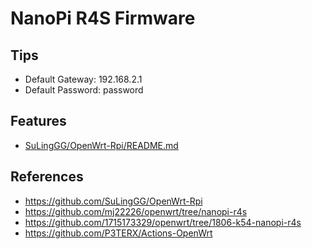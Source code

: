 # NanoPi R4S Firmware

## Tips
* Default Gateway: 192.168.2.1
* Default Password: password

## Features
* [SuLingGG/OpenWrt-Rpi/README.md](https://github.com/SuLingGG/OpenWrt-Rpi/blob/main/README.md)

## References
* https://github.com/SuLingGG/OpenWrt-Rpi
* https://github.com/mj22226/openwrt/tree/nanopi-r4s
* https://github.com/1715173329/openwrt/tree/1806-k54-nanopi-r4s
* https://github.com/P3TERX/Actions-OpenWrt
